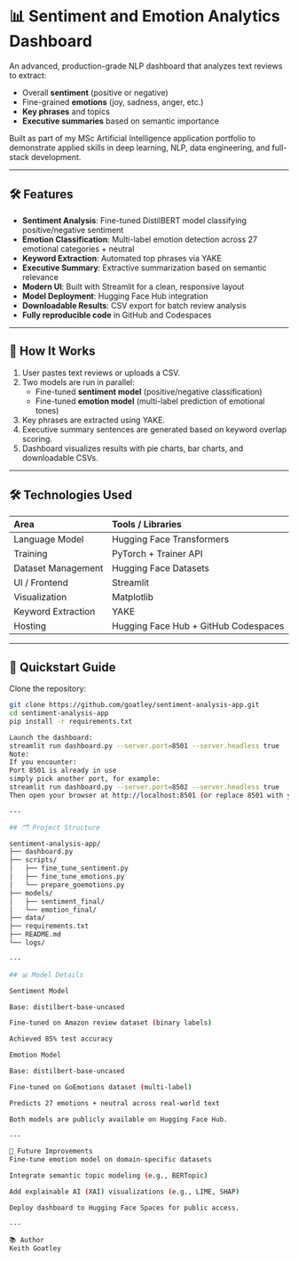 # 📊 Sentiment and Emotion Analytics Dashboard

An advanced, production-grade NLP dashboard that analyzes text reviews to extract:
- Overall **sentiment** (positive or negative)
- Fine-grained **emotions** (joy, sadness, anger, etc.)
- **Key phrases** and topics
- **Executive summaries** based on semantic importance

Built as part of my MSc Artificial Intelligence application portfolio to demonstrate applied skills in deep learning, NLP, data engineering, and full-stack development.

---

## 🛠 Features

- **Sentiment Analysis**: Fine-tuned DistilBERT model classifying positive/negative sentiment
- **Emotion Classification**: Multi-label emotion detection across 27 emotional categories + neutral
- **Keyword Extraction**: Automated top phrases via YAKE
- **Executive Summary**: Extractive summarization based on semantic relevance
- **Modern UI**: Built with Streamlit for a clean, responsive layout
- **Model Deployment**: Hugging Face Hub integration
- **Downloadable Results**: CSV export for batch review analysis
- **Fully reproducible code** in GitHub and Codespaces

---

## 🧠 How It Works

1. User pastes text reviews or uploads a CSV.
2. Two models are run in parallel:
   - Fine-tuned **sentiment model** (positive/negative classification)
   - Fine-tuned **emotion model** (multi-label prediction of emotional tones)
3. Key phrases are extracted using YAKE.
4. Executive summary sentences are generated based on keyword overlap scoring.
5. Dashboard visualizes results with pie charts, bar charts, and downloadable CSVs.

---

## 🛠 Technologies Used

| Area | Tools / Libraries |
|:-----|:------------------|
| Language Model | Hugging Face Transformers |
| Training | PyTorch + Trainer API |
| Dataset Management | Hugging Face Datasets |
| UI / Frontend | Streamlit |
| Visualization | Matplotlib |
| Keyword Extraction | YAKE |
| Hosting | Hugging Face Hub + GitHub Codespaces |

---

## 🚀 Quickstart Guide

Clone the repository:
```bash
git clone https://github.com/goatley/sentiment-analysis-app.git
cd sentiment-analysis-app
pip install -r requirements.txt

Launch the dashboard:
streamlit run dashboard.py --server.port=8501 --server.headless true
Note:
If you encounter:
Port 8501 is already in use
simply pick another port, for example:
streamlit run dashboard.py --server.port=8502 --server.headless true
Then open your browser at http://localhost:8501 (or replace 8501 with your chosen port).

---

## 🗂 Project Structure

sentiment-analysis-app/
├── dashboard.py
├── scripts/
│   ├── fine_tune_sentiment.py
│   ├── fine_tune_emotions.py
│   └── prepare_goemotions.py
├── models/
│   ├── sentiment_final/
│   └── emotion_final/
├── data/
├── requirements.txt
├── README.md
└── logs/

---

## 📊 Model Details

Sentiment Model

Base: distilbert-base-uncased

Fine-tuned on Amazon review dataset (binary labels)

Achieved 85% test accuracy

Emotion Model

Base: distilbert-base-uncased

Fine-tuned on GoEmotions dataset (multi-label)

Predicts 27 emotions + neutral across real-world text

Both models are publicly available on Hugging Face Hub.

---

🎯 Future Improvements
Fine-tune emotion model on domain-specific datasets

Integrate semantic topic modeling (e.g., BERTopic)

Add explainable AI (XAI) visualizations (e.g., LIME, SHAP)

Deploy dashboard to Hugging Face Spaces for public access.

---

📚 Author
Keith Goatley


